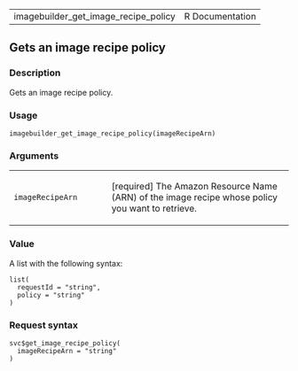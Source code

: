 <table style="width: 100%;">
<tbody>
<tr class="odd">
<td>imagebuilder_get_image_recipe_policy</td>
<td style="text-align: right;">R Documentation</td>
</tr>
</tbody>
</table>

## Gets an image recipe policy

### Description

Gets an image recipe policy.

### Usage

    imagebuilder_get_image_recipe_policy(imageRecipeArn)

### Arguments

<table>
<colgroup>
<col style="width: 35%" />
<col style="width: 65%" />
</colgroup>
<tbody>
<tr class="odd">
<td><code
id="imagebuilder_get_image_recipe_policy_:_imageRecipeArn">imageRecipeArn</code></td>
<td><p>[required] The Amazon Resource Name (ARN) of the image recipe
whose policy you want to retrieve.</p></td>
</tr>
</tbody>
</table>

### Value

A list with the following syntax:

    list(
      requestId = "string",
      policy = "string"
    )

### Request syntax

    svc$get_image_recipe_policy(
      imageRecipeArn = "string"
    )
